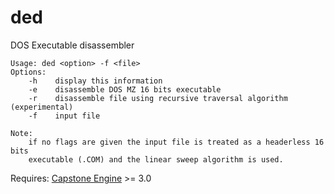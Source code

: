# ded
DOS Executable disassembler

```
Usage: ded <option> -f <file>
Options:
    -h    display this information
    -e    disassemble DOS MZ 16 bits executable
    -r    disassemble file using recursive traversal algorithm (experimental)
    -f    input file

Note:
    if no flags are given the input file is treated as a headerless 16 bits
    executable (.COM) and the linear sweep algorithm is used.
```


Requires: [Capstone Engine](http://www.capstone-engine.org) >= 3.0
